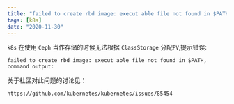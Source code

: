 ```yaml
---
title: "failed to create rbd image: execut able file not found in $PATH, command output"
tags: [k8s]
date: "2020-11-30"
---
```


`k8s` 在使用 `Ceph` 当作存储的时候无法根据 `ClassStorage` 分配`PV`,提示错误:
```
failed to create rbd image: execut able file not found in $PATH, command output:
```
关于社区对此问题的讨论见：
```
https://github.com/kubernetes/kubernetes/issues/85454
```
